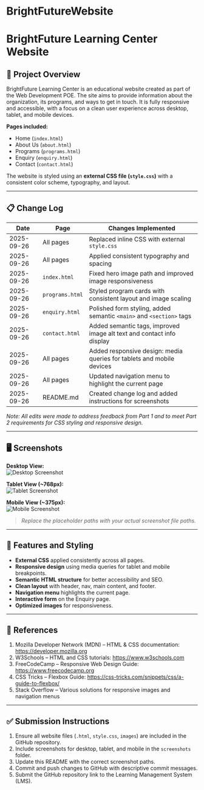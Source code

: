 # BrightFutureWebsite
# BrightFuture Learning Center Website

## 🏫 Project Overview
BrightFuture Learning Center is an educational website created as part of the Web Development POE. The site aims to provide information about the organization, its programs, and ways to get in touch. It is fully responsive and accessible, with a focus on a clean user experience across desktop, tablet, and mobile devices.

**Pages included:**  
- Home (`index.html`)  
- About Us (`about.html`)  
- Programs (`programs.html`)  
- Enquiry (`enquiry.html`)  
- Contact (`contact.html`)  

The website is styled using an **external CSS file (`style.css`)** with a consistent color scheme, typography, and layout.

---

## 📋 Change Log  

| Date       | Page            | Changes Implemented                                                                |
|------------|-----------------|------------------------------------------------------------------------------------|
| 2025-09-26 | All pages       | Replaced inline CSS with external `style.css`                                      |
| 2025-09-26 | All pages       | Applied consistent typography and spacing                                          |
| 2025-09-26 | `index.html`    | Fixed hero image path and improved image responsiveness                            |
| 2025-09-26 | `programs.html` | Styled program cards with consistent layout and image scaling                      |
| 2025-09-26 | `enquiry.html`  | Polished form styling, added semantic `<main>` and `<section>` tags                |
| 2025-09-26 | `contact.html`  | Added semantic tags, improved image alt text and contact info display              |
| 2025-09-26 | All pages       | Added responsive design: media queries for tablets and mobile devices              |
| 2025-09-26 | All pages       | Updated navigation menu to highlight the current page                              |
| 2025-09-26 | README.md       | Created change log and added instructions for screenshots                          |

*Note: All edits were made to address feedback from Part 1 and to meet Part 2 requirements for CSS styling and responsive design.*

---

## 🖥️ Screenshots  

**Desktop View:**  
![Desktop Screenshot](screenshots/desktop.png)  

**Tablet View (~768px):**  
![Tablet Screenshot](screenshots/tablet.png)  

**Mobile View (~375px):**  
![Mobile Screenshot](screenshots/mobile.png)  

> *Replace the placeholder paths with your actual screenshot file paths.*

---

## 📐 Features and Styling
- **External CSS** applied consistently across all pages.  
- **Responsive design** using media queries for tablet and mobile breakpoints.  
- **Semantic HTML structure** for better accessibility and SEO.  
- **Clean layout** with header, nav, main content, and footer.  
- **Navigation menu** highlights the current page.  
- **Interactive form** on the Enquiry page.  
- **Optimized images** for responsiveness.  

---

## 🔗 References
1. Mozilla Developer Network (MDN) – HTML & CSS documentation: https://developer.mozilla.org  
2. W3Schools – HTML and CSS tutorials: https://www.w3schools.com  
3. FreeCodeCamp – Responsive Web Design Guide: https://www.freecodecamp.org  
4. CSS Tricks – Flexbox Guide: https://css-tricks.com/snippets/css/a-guide-to-flexbox/  
5. Stack Overflow – Various solutions for responsive images and navigation menus  

---

## ✅ Submission Instructions
1. Ensure all website files (`.html`, `style.css`, `images`) are included in the GitHub repository.  
2. Include screenshots for desktop, tablet, and mobile in the `screenshots` folder.  
3. Update this README with the correct screenshot paths.  
4. Commit and push changes to GitHub with descriptive commit messages.  
5. Submit the GitHub repository link to the Learning Management System (LMS).
